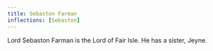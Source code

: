 ```yaml
---
title: Sebaston Farman
inflections: [Sebaston]
---
```


Lord Sebaston Farman is the Lord of Fair Isle. He has a sister, Jeyne. 


